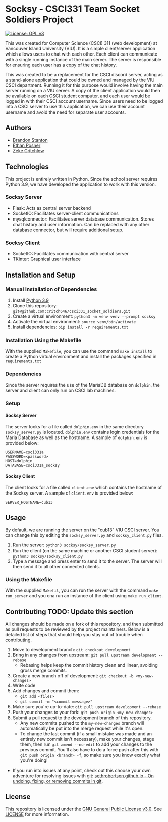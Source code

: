 # Socksy - CSCI331 Team Socket Soldiers Project

[![License: GPL v3](https://img.shields.io/badge/License-GPLv3-blue.svg)](https://www.gnu.org/licenses/gpl-3.0)

This was created for Computer Science (CSCI) 311 (web development) at Vancouver 
Island University (VIU). It is a simple client/server application which allows 
users to chat with each other. Each client can communicate with a single running 
instance of the main server. The server is responsible for ensuring each user 
has a copy of the chat history.

This was created to be a replacement for the CSCI discord server, acting as a 
stand-alone application that could be owned and managed by the VIU CSCI 
department. Running it for this purpose would involve having the main server 
running on a VIU server. A copy of the client application would then be 
available on each CSCI student computer, and each user would be logged in 
with their CSCI account username. Since users need to be logged into a CSCI 
server to use this application, we can use their account username and avoid the 
need for separate user accounts.


## Authors
- [Brandon Stanton](https://github.com/brandonstanton-cs)
- [Ethan Posner](https://github.com/enprogames)
- [Zeke Critchlow](https://github.com/critch646)


## Technologies
This project is entirely written in Python. Since the school server requires 
Python 3.9, we have developed the application to work with this version.


### Socksy Server
- Flask: Acts as central server backend
- SocketIO: Facilitates server-client communications
- mysqlconnector: Facilitates server database communication. Stores chat history and user information. Can be replaced with any other database connector, but will require additional setup.


### Socksy Client
- SocketIO: Facilitates communication with central server
- TKinter: Graphical user interface


## Installation and Setup
### Manual Installation of Dependencies
1. Install [Python 3.9](https://www.python.org/downloads/)
2. Clone this repository: `git@github.com:critch646/csci331_socket_soldiers.git`
3. Create a virtual environment: `python3 -m venv venv --prompt socksy`
4. Activate the virtual environment: `source venv/bin/activate`
5. Install dependencies: `pip install -r requirements.txt`

### Installation Using the Makefile
With the supplied `Makefile`, you can use the command `make install` to create a
Python virtual environment and install the packages specified in 
`requirements.txt`

### Dependencies
Since the server requires the use of the MariaDB database on `dolphin`, the server
and client can only run on CSCI lab machines.

### Setup
#### Socksy Server
The server looks for a file called `dolphin.env` in the same directory
`socksy_server.py` is located. `dolphin.env` contains login credentials
for the Maria Database as well as the hostname. A sample of `dolphin.env` is
provided below:
```
USERNAME=csci331a
PASSWORD=<password>
HOST=dolphin
DATABASE=csci331a_socksy
```


#### Socksy Client
The client looks for a file called `client.env` which contains the hostname
of the Socksy server. A sample of `client.env` is provided below:
```
SERVER_HOSTNAME=cub13
```


## Usage
By default, we are running the server on the "cub13" VIU CSCI server. You can change this by editing the `socksy_server.py` and `socksy_client.py` files.

1. Run the server: `python3 socksy/socksy_server.py`
2. Run the client (on the same machine or another CSCI student server): `python3 socksy/socksy_client.py`
3. Type a message and press enter to send it to the server. The server will then send it to all other connected clients.


### Using the Makefile
With the supplied `Makefil`, you can run the server with the command 
`make run_server` and you cna run an instance of the client using 
`make run_client`.


## Contributing TODO: Update this section

All changes should be made on a fork of this repository, and then submitted as pull requests to be reviewed by the project maintainers. Below is a detailed list of steps that should help you stay out of trouble when contributing.

1. Move to development branch: `git checkout development`
2. Bring in any changes from upstream: `git pull upstream development --rebase`
    - Rebasing helps keep the commit history clean and linear, avoiding gross merge commits.
3. Create a new branch off of development: `git checkout -b <my-new-changes>`
4. Write code
5. Add changes and commit them:
    - `git add <files>`
    - `git commit -m "<commit message>"`
6. Make sure you're up-to-date: `git pull upstream development --rebase`
7. Push your changes to your fork: `git push origin <my-new-changes>`
8. Submit a pull request to the development branch of this repository.
    - Any new commits pushed to the `my-new-changes` branch will automatically be put into the merge request while it's open.
    - To change the last commit (if a small mistake was made and an entirely new commit isn't necessary), make your changes, stage them, then run `git amend --no-edit` to add your changes to the previous commit. You'll also have to do a force push after this with `git push origin <branch> -f`, so make sure you know exactly what you're doing!

- If you run into issues at any point, check out this choose your own adventure for resolving issues with git: [sethrobertson.github.io - On undoing, fixing, or removing commits in git](https://sethrobertson.github.io/GitFixUm/fixup.html).


## License
This repository is licensed under the [GNU General Public License v3.0](https://www.gnu.org/licenses/gpl-3.0.en.html). See [LICENSE](LICENSE) for more information.
